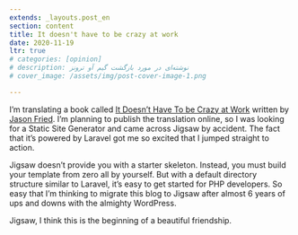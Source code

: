 ```yaml
---
extends: _layouts.post_en
section: content
title: It doesn't have to be crazy at work
date: 2020-11-19
ltr: true
# categories: [opinion]
# description: نوشته‌ای در مورد بازگشت گیم آو ترونز
# cover_image: /assets/img/post-cover-image-1.png

---
```





I’m translating a book called [It Doesn’t Have To be Crazy at Work](https://www.amazon.com/Doesnt-Have-Be-Crazy-Work/dp/0062874780) written by [Jason Fried](https://www.ted.com/speakers/jason_fried). I’m planning to publish the translation online, so I was looking for a Static Site Generator and came across Jigsaw by accident. The fact that it’s powered by Laravel got me so excited that I jumped straight to action.

Jigsaw doesn’t provide you with a starter skeleton. Instead, you must build your template from zero all by yourself. But with a default directory structure similar to Laravel, it’s easy to get started for PHP developers. So easy that I’m thinking to migrate this blog to Jigsaw after almost 6 years of ups and downs with the almighty WordPress.

Jigsaw, I think this is the beginning of a beautiful friendship.
